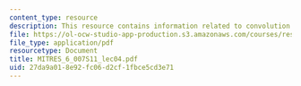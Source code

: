 ```yaml
---
content_type: resource
description: This resource contains information related to convolution.
file: https://ol-ocw-studio-app-production.s3.amazonaws.com/courses/res-6-007-signals-and-systems-spring-2011/27da9a018e92fc06d2cf1fbce5cd3e71_MITRES_6_007S11_lec04.pdf
file_type: application/pdf
resourcetype: Document
title: MITRES_6_007S11_lec04.pdf
uid: 27da9a01-8e92-fc06-d2cf-1fbce5cd3e71
---
```

